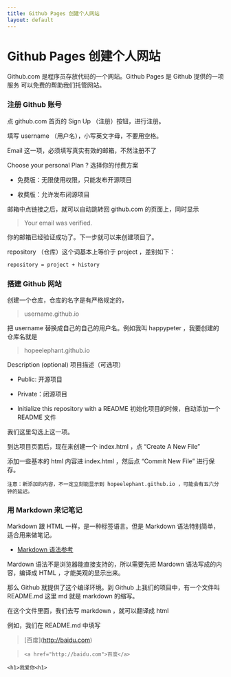 ```yaml
---
title: Github Pages 创建个人网站
layout: default
---
```



# Github Pages 创建个人网站
Github.com 是程序员存放代码的一个网站。Github Pages 是 Github 提供的一项服务
可以免费的帮助我们托管网站。




### 注册 Github 账号

点 github.com 首页的 Sign Up （注册）按钮，进行注册。

填写 username （用户名），小写英文字母，不要用空格。

Email 这一项，必须填写真实有效的邮箱，不然注册不了

Choose your personal Plan ? 选择你的付费方案


  -   免费版：无限使用权限，只能发布开源项目

  -   收费版：允许发布闭源项目


邮箱中点链接之后，就可以自动跳转回 github.com 的页面上，同时显示

> Your email was verified.

你的邮箱已经验证成功了。下一步就可以来创建项目了。

repository （仓库）这个词基本上等价于 project ，差别如下：

```bash
repository = project + history
```

### 搭建 Github 网站

创建一个仓库，仓库的名字是有严格规定的，

> username.github.io

把 username 替换成自己的自己的用户名。例如我叫 happypeter ，我要创建的仓库名就是

> hopeelephant.github.io

Description (optional) 项目描述（可选项）

- Public: 开源项目

- Private：闭源项目

- Initialize this repository with a README 初始化项目的时候，自动添加一个 README 文件

我们这里勾选上这一项。

到达项目页面后，现在来创建一个 index.html ，点 “Create A New File”

添加一些基本的 html 内容进 index.html ，然后点 “Commit New File” 进行保存。

```
注意：新添加的内容，不一定立刻能显示到 hopeelephant.github.io ，可能会有五六分钟的延迟。
```

### 用 Markdown 来记笔记

Markdown 跟 HTML 一样，是一种标签语言。但是 Markdown 语法特别简单，适合用来做笔记。

- [Markdown 语法参考](https://coding.net/help/doc/project/markdown.html)

Mardown 语法不是浏览器能直接支持的，所以需要先把 Mardown 语法写成的内容，编译成 HTML ，才能美观的显示出来。

那么 Github 就提供了这个编译环境。到 Github 上我们的项目中，有一个文件叫 README.md 这里 md 就是 markdown 的缩写。

在这个文件里面，我们去写 markdown ，就可以翻译成 html

例如，我们在 README.md 中填写

>\[百度](http://baidu.com)

>`<a href="http://baidu.com">百度</a>`

`<h1>我爱你<h1>`
